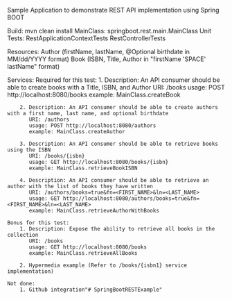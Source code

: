 Sample Application to demonstrate REST API implementation using Spring BOOT

Build:
    mvn clean install
MainClass:
    springboot.rest.main.MainClass
Unit Tests:
    RestApplicationContextTests
    RestControllerTests

Resources:
    Author (firstName, lastName, @Optional birthdate in MM/dd/YYYY format)
    Book (ISBN, Title, Author in "firstName 'SPACE' lastName" format)

Services:
    Required for this test:
        1. Description: An API consumer should be able to create books with a Title, ISBN, and Author
           URI: /books
           usage: POST http://localhost:8080/books
           example: MainClass.createBook

        2. Description: An API consumer should be able to create authors with a first name, last name, and optional birthdate
           URI: /authors
           usage: POST http://localhost:8080/authors
           example: MainClass.createAuthor

        3. Description: An API consumer should be able to retrieve books using the ISBN
           URI: /books/{isbn}
           usage: GET http://localhost:8080/books/{isbn}
           example: MainClass.retrieveBookISBN

        4. Description: An API consumer should be able to retrieve an author with the list of books they have written
           URI: /authors/books=true&fn=<FIRST_NAME>&ln=<LAST_NAME>
           usage: GET http://localhost:8080/authors/books=true&fn=<FIRST_NAME>&ln=<LAST_NAME>
           example: MainClass.retrieveAuthorWithBooks

    Bonus for this test:
        1. Description: Expose the ability to retrieve all books in the collection
           URI: /books
           usage: GET http://localhost:8080/books
           example: MainClass.retrieveAllBooks

        2. Hypermedia example (Refer to /books/{isbn1} service implementation)

    Not done:
        1. Github integration"# SpringBootRESTExample" 
